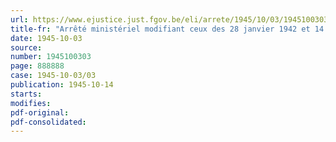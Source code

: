 ```yaml
---
url: https://www.ejustice.just.fgov.be/eli/arrete/1945/10/03/1945100303/justel
title-fr: "Arrêté ministériel modifiant ceux des 28 janvier 1942 et 14 mai 1945 relatifs à l'octroi de rations supplémentaires aux travailleurs manuels"
date: 1945-10-03
source:
number: 1945100303
page: 888888
case: 1945-10-03/03
publication: 1945-10-14
starts:
modifies:
pdf-original:
pdf-consolidated:
---
```



